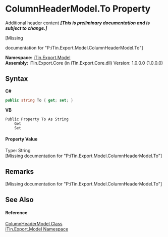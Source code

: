 # ColumnHeaderModel.To Property 
Additional header content _**\[This is preliminary documentation and is subject to change.\]**_

\[Missing <summary> documentation for "P:iTin.Export.Model.ColumnHeaderModel.To"\]

**Namespace:**&nbsp;<a href="ef57ffcc-e95e-b212-5a46-9aa6f5a3511f">iTin.Export.Model</a><br />**Assembly:**&nbsp;iTin.Export.Core (in iTin.Export.Core.dll) Version: 1.0.0.0 (1.0.0.0)

## Syntax

**C#**<br />
``` C#
public string To { get; set; }
```

**VB**<br />
``` VB
Public Property To As String
	Get
	Set
```


#### Property Value
Type: String<br />\[Missing <value> documentation for "P:iTin.Export.Model.ColumnHeaderModel.To"\]

## Remarks
\[Missing <remarks> documentation for "P:iTin.Export.Model.ColumnHeaderModel.To"\]

## See Also


#### Reference
<a href="39088cd3-4df2-992f-ff96-d33f8476cac9">ColumnHeaderModel Class</a><br /><a href="ef57ffcc-e95e-b212-5a46-9aa6f5a3511f">iTin.Export.Model Namespace</a><br />